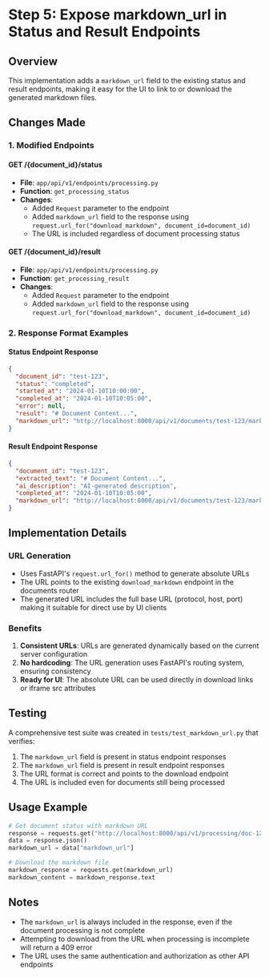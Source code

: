 # Step 5: Expose markdown_url in Status and Result Endpoints

## Overview
This implementation adds a `markdown_url` field to the existing status and result endpoints, making it easy for the UI to link to or download the generated markdown files.

## Changes Made

### 1. Modified Endpoints

#### GET /{document_id}/status
- **File**: `app/api/v1/endpoints/processing.py`
- **Function**: `get_processing_status`
- **Changes**:
  - Added `Request` parameter to the endpoint
  - Added `markdown_url` field to the response using `request.url_for("download_markdown", document_id=document_id)`
  - The URL is included regardless of document processing status

#### GET /{document_id}/result
- **File**: `app/api/v1/endpoints/processing.py`
- **Function**: `get_processing_result`
- **Changes**:
  - Added `Request` parameter to the endpoint
  - Added `markdown_url` field to the response using `request.url_for("download_markdown", document_id=document_id)`

### 2. Response Format Examples

#### Status Endpoint Response
```json
{
  "document_id": "test-123",
  "status": "completed",
  "started_at": "2024-01-10T10:00:00",
  "completed_at": "2024-01-10T10:05:00",
  "error": null,
  "result": "# Document Content...",
  "markdown_url": "http://localhost:8000/api/v1/documents/test-123/markdown"
}
```

#### Result Endpoint Response
```json
{
  "document_id": "test-123",
  "extracted_text": "# Document Content...",
  "ai_description": "AI-generated description",
  "completed_at": "2024-01-10T10:05:00",
  "markdown_url": "http://localhost:8000/api/v1/documents/test-123/markdown"
}
```

## Implementation Details

### URL Generation
- Uses FastAPI's `request.url_for()` method to generate absolute URLs
- The URL points to the existing `download_markdown` endpoint in the documents router
- The generated URL includes the full base URL (protocol, host, port) making it suitable for direct use by UI clients

### Benefits
1. **Consistent URLs**: URLs are generated dynamically based on the current server configuration
2. **No hardcoding**: The URL generation uses FastAPI's routing system, ensuring consistency
3. **Ready for UI**: The absolute URL can be used directly in download links or iframe src attributes

## Testing
A comprehensive test suite was created in `tests/test_markdown_url.py` that verifies:
1. The `markdown_url` field is present in status endpoint responses
2. The `markdown_url` field is present in result endpoint responses
3. The URL format is correct and points to the download endpoint
4. The URL is included even for documents still being processed

## Usage Example
```python
# Get document status with markdown URL
response = requests.get("http://localhost:8000/api/v1/processing/doc-123/status")
data = response.json()
markdown_url = data["markdown_url"]

# Download the markdown file
markdown_response = requests.get(markdown_url)
markdown_content = markdown_response.text
```

## Notes
- The `markdown_url` is always included in the response, even if the document processing is not complete
- Attempting to download from the URL when processing is incomplete will return a 409 error
- The URL uses the same authentication and authorization as other API endpoints
